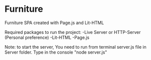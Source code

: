 # Furniture
 Furniture SPA created with Page.js and Lit-HTML
 
 Required packages to run the project:
 -Live Server or HTTP-Server (Personal preference)
 -Lit-HTML
 -Page.js

Note: to start the server, You need to run from terminal server.js file in Server folder. Type in the console "node server.js" 
